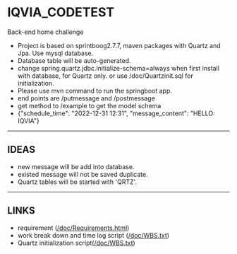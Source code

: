 # IQVIA_CODETEST
Back-end home challenge
- Project is based on sprintboog2.7.7, maven packages with Quartz and Jpa. Use mysql database.
- Database table will be auto-generated.
- change spring.quartz.jdbc.initialize-schema=always when first install with database, for Quartz only. or use /doc/Quartzinit.sql for initialization.
- Please use mvn command to run the springboot app.
- end points are /putmessage and /postmessage
- get method to /example to get the model schema
- {"schedule_time": "2022-12-31 12:31", "message_content": "HELLO: IQVIA"}
****

## IDEAS
- new message will be add into database.
- existed message will not be saved duplicate.
- Quartz tables will be started with 'QRTZ'.
****

## LINKS
- requirement (<a href="https://github.com/tabtu/IQVIA_CODETEST/doc/Requirements.html">/doc/Requirements.html</a>)
- work break down and time log script (<a href="https://github.com/tabtu/IQVIA_CODETEST/doc/WBS.txt">/doc/WBS.txt</a>)
- Quartz initialization script(<a href="https://github.com/tabtu/IQVIA_CODETEST/doc/Quartzinit.sql">/doc/WBS.txt</a>)


